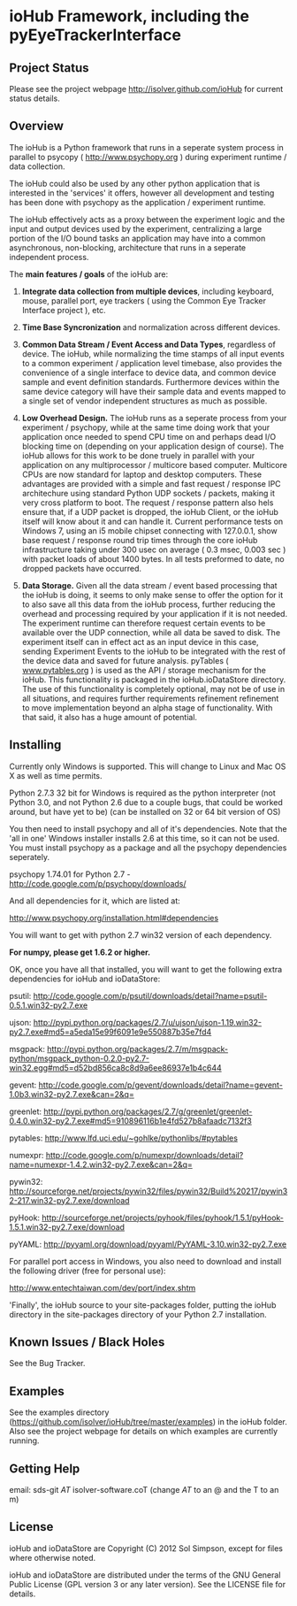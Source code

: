 # ioHub Framework, including the pyEyeTrackerInterface

## Project Status

Please see the project webpage http://isolver.github.com/ioHub for current status details.

## Overview

The ioHub is a Python framework that runs in a seperate system process in parallel
to psycopy ( http://www.psychopy.org ) during experiment runtime / data collection.

The ioHub could  also be used by any other python application that is interested in the 'services' it offers,
however all development and testing has been done with psychopy as the application / experiment runtime.

The ioHub effectively acts as a proxy between the experiment logic and the input and output devices
used by the experiment, centralizing a large portion of the I/O bound tasks an application may have into a
common asynchronous, non-blocking, architecture that runs in a seperate independent process.

The **main features / goals** of the ioHub are:

1. **Integrate data collection from multiple devices**, including keyboard, 
   mouse, parallel port, eye trackers ( using the Common Eye Tracker 
   Interface project ), etc.
   
2. **Time Base Syncronization** and normalization across different devices.

3. **Common Data Stream / Event Access and Data Types**, regardless of device. 
   The ioHub, while normalizing the time stamps of all input events to a 
   common experiment / application level timebase, also provides the 
   convenience of a single interface to device data, and common device
   sample and event definition standards. Furthermore devices within
   the same device category will have their sample data and events mapped
   to a single set of vendor independent structures as much as possible.

4. **Low Overhead Design.** The ioHub runs as a seperate process from your
   experiment / psychopy, while at the same time doing work that your application
   once needed to spend CPU time on and perhaps dead I/O blocking time on
   (depending on your application design of course). The ioHub allows 
   for this work to be done truely in parallel with your application on 
   any multiprocessor / multicore based computer. Multicore CPUs are now
   standard for laptop and desktop computers. These advantages are provided 
   with a simple and fast request / response IPC architechure using standard 
   Python UDP sockets / packets, making it very cross platform to boot.
   The request / response pattern also hels ensure that, if a UDP packet
   is dropped, the ioHub Client, or the ioHub itself will know about
   it and can handle it. Current performance tests on Windows 7, using an
   i5 mobile chipset connecting with 127.0.0.1, show base request / response 
   round trip times through the core ioHub infrastructure taking under 
   300 usec on average ( 0.3 msec, 0.003 sec ) with packet loads of about 1400 bytes. 
   In all tests preformed to date, no dropped packets have occurred.

5. **Data Storage.** Given all the data stream / event based processing that
   the ioHub is doing, it seems to only make sense to offer the option for
   it to also save all this data from the ioHub process, further reducing
   the overhead and processing required by your application if it is not 
   needed. The experiment runtime can therefore request certain events to
   be available over the UDP connection, while all data be saved to disk.
   The experiment itself can in effect act as an input device in this case,
   sending Experiment Events to the ioHub to be integrated with the rest 
   of the device data and saved for future analysis. pyTables ( www.pytables.org ) is used
   as the API / storage mechanism for the ioHub. This functionality is packaged in
   the ioHub.ioDataStore directory. The use of this functionality is completely optional,
   may not be of use in all situations, and requires further requirements refinement refinement
   to move implementation beyond an alpha stage of functionality. With that said, it also has a huge 
   amount of potential.

## Installing

  Currently only Windows is supported. This will change to Linux and Mac OS X as well
  as time permits.
  
  Python 2.7.3 32 bit for Windows is required as the python interpreter (not Python 3.0, 
  and not Python 2.6 due to a couple bugs, that could be worked around, but have yet to be)
  (can be installed on 32 or 64 bit version of OS)

  You then need to install psychopy and all of it's dependencies. Note that the 'all in one' Windows
  installer installs 2.6 at this time, so it can not be used. You must install psychopy as a 
  package and all the psychopy dependencies seperately.
  
   psychopy 1.74.01 for Python 2.7 - http://code.google.com/p/psychopy/downloads/

  And all dependencies for it, which are listed at:

   http://www.psychopy.org/installation.html#dependencies

  You will want to get with python 2.7 win32 version of each dependency.
 
  **For numpy, please get 1.6.2 or higher.**

  OK, once you have all that installed, you will want to get the following extra 
  dependencies for ioHub and ioDataStore:
  
   psutil: http://code.google.com/p/psutil/downloads/detail?name=psutil-0.5.1.win32-py2.7.exe
 
   ujson: http://pypi.python.org/packages/2.7/u/ujson/ujson-1.19.win32-py2.7.exe#md5=a5eda15e99f6091e9e550887b35e7fd4

   msgpack: http://pypi.python.org/packages/2.7/m/msgpack-python/msgpack_python-0.2.0-py2.7-win32.egg#md5=d52bd856ca8c8d9a6ee86937e1b4c644

   gevent: http://code.google.com/p/gevent/downloads/detail?name=gevent-1.0b3.win32-py2.7.exe&can=2&q=
   
   greenlet: http://pypi.python.org/packages/2.7/g/greenlet/greenlet-0.4.0.win32-py2.7.exe#md5=910896116b1e4fd527b8afaadc7132f3

   pytables: http://www.lfd.uci.edu/~gohlke/pythonlibs/#pytables 
    
   numexpr: http://code.google.com/p/numexpr/downloads/detail?name=numexpr-1.4.2.win32-py2.7.exe&can=2&q=

   pywin32: http://sourceforge.net/projects/pywin32/files/pywin32/Build%20217/pywin32-217.win32-py2.7.exe/download
    
   pyHook: http://sourceforge.net/projects/pyhook/files/pyhook/1.5.1/pyHook-1.5.1.win32-py2.7.exe/download
   
   pyYAML: http://pyyaml.org/download/pyyaml/PyYAML-3.10.win32-py2.7.exe

   For parallel port access in Windows, you also need to download and install the following driver (free for personal use):

   http://www.entechtaiwan.com/dev/port/index.shtm

   'Finally', the ioHub source to your site-packages folder, putting the ioHub directory in the site-packages directory 
   of your Python 2.7 installation. 

## Known Issues / Black Holes

See the Bug Tracker.

## Examples

See the examples directory (https://github.com/isolver/ioHub/tree/master/examples) in the ioHub folder. Also see the project webpage for details on which examples are
currently running.

## Getting Help

email: sds-git _AT_ isolver-software.coT (change _AT_ to an @ and the T to an m)

## License

ioHub and ioDataStore are Copyright (C) 2012 Sol Simpson, except for files where otherwise noted.

ioHub and ioDataStore are distributed under the terms of the GNU General Public License (GPL version 3 or any later version).
See the LICENSE file for details.

